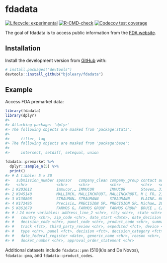
<!-- README.md is generated from README.Rmd. Please edit that file -->

# fdadata

<!-- badges: start -->

[![Lifecycle:
experimental](https://img.shields.io/badge/lifecycle-experimental-orange.svg)](https://lifecycle.r-lib.org/articles/stages.html#experimental)
[![R-CMD-check](https://github.com/bjoleary/fdadata/actions/workflows/R-CMD-check.yaml/badge.svg)](https://github.com/bjoleary/fdadata/actions/workflows/R-CMD-check.yaml)
[![Codecov test
coverage](https://codecov.io/gh/bjoleary/fdadata/branch/main/graph/badge.svg)](https://app.codecov.io/gh/bjoleary/fdadata?branch=main)
<!-- badges: end -->

The goal of fdadata is to access public information from the [FDA
website](https://www.fda.gov).

## Installation

<!-- You can install the released version of fdadata from [CRAN](https://CRAN.R-project.org) with: -->

<!-- ``` r -->

<!-- install.packages("fdadata") -->

<!-- ``` -->

Install the development version from [GitHub](https://github.com/) with:

``` r
# install.packages("devtools")
devtools::install_github("bjoleary/fdadata")
```

## Example

Access FDA premarket data:

``` r
library(fdadata)
library(dplyr)
#> 
#> Attaching package: 'dplyr'
#> The following objects are masked from 'package:stats':
#> 
#>     filter, lag
#> The following objects are masked from 'package:base':
#> 
#>     intersect, setdiff, setequal, union

fdadata::premarket %>% 
  dplyr::sample_n(5) %>% 
  print()
#> # A tibble: 5 × 30
#>   submission_number sponsor   company_clean company_group contact address_line_1
#>   <chr>             <chr>     <chr>         <chr>         <chr>   <chr>         
#> 1 K203612           Immucor,… IMMUCOR       IMMUCOR       Steven… 3130 Gateway …
#> 2 K945140           MALLINCK… MALLINCKRODT… MALLINCKRODT… M L FR… 2111 EAST GAL…
#> 3 K130808           STRAUMAN… STRAUMANN     STRAUMANN     ELAINE… 60 MINUTEMAN …
#> 4 K172495           Precisio… PRECISION SP… PRECISION SP… Michae… 2050 Executiv…
#> 5 K861679           FARMOS G… FARMOS GROUP  FARMOS GROUP  BRUCE … C/O MACKLER, …
#> # ℹ 24 more variables: address_line_2 <chr>, city <chr>, state <chr>,
#> #   country <chr>, zip_code <chr>, date_start <date>, date_decision <date>,
#> #   decision_code <chr>, panel_code <chr>, product_code <chr>, summary <fct>,
#> #   track <fct>, third_party_review <chr>, expedited <fct>, device <chr>,
#> #   type <chr>, panel <fct>, decision <fct>, decision_category <fct>,
#> #   date_federal_register <date>, generic_name <chr>, reason <chr>,
#> #   docket_number <chr>, approval_order_statement <chr>
```

Additional datasets include `fdadata::pmn` (510(k)s and De Novos),
`fdadata::pma`, and `fdadata::product_codes`.

